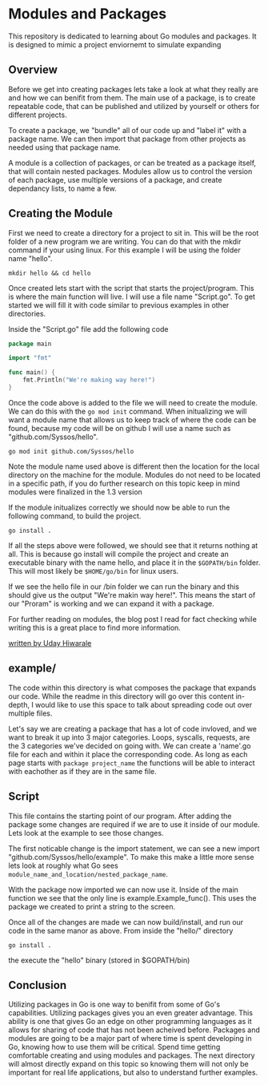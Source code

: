 # Modules and Packages

This repository is dedicated to learning about Go modules and packages. It is designed to mimic a project enviornemt to simulate expanding

## Overview

Before we get into creating packages lets take a look at what they really are and how we can benifit from them. The main use of a package, is to create repeatable code, that can be published and utilized by yourself or others for different projects.

To create a package, we "bundle" all of our code up and "label it" with a package name. We can then import that package from other projects as needed using that package name. 

A module is a collection of packages, or can be treated as a package itself, that will contain nested packages. Modules allow us to control the version of each package, use multiple versions of a package, and create dependancy lists, to name a few.


## Creating the Module

First we need to create a directory for a project to sit in. This will be the root folder of a new program we are writing. You can do that with the mkdir command if your using linux. For this example I will be using the folder name "hello".

```
mkdir hello && cd hello
```
Once created lets start with the script that starts the project/program. This is where the main function will live. I will use a file name "Script.go". To get started we will fill it with code similar to previous examples in other directories.

Inside the "Script.go" file add the following code
```go
package main

import "fmt"

func main() {
	fmt.Println("We're making way here!")
}
```

Once the code above is added to the file we will need to create the module. We can do this with the ``` go mod init ``` command. When initualizing we will want a module name that allows us to keep track of where the code can be found, because my code will be on github I will use a name such as "github.com/Syssos/hello".

```
go mod init github.com/Syssos/hello
```

Note the module name used above is different then the location for the local directory on the machine for the module. Modules do not need to be located in a specific path, if you do further research on this topic keep in mind modules were finalized in the 1.3 version

If the module initualizes correctly we should now be able to run the following command, to build the project.

```
go install .
```

If all the steps above were followed, we should see that it returns nothing at all. This is because go install will compile the project and create an executable binary with the name hello, and place it in the ``` $GOPATH/bin ``` folder. This will most likely be ``` $HOME/go/bin ``` for linux users.

If we see the hello file in our /bin folder we can run the binary and this should give us the output "We're makin way here!". This means the start of our "Proram" is working and we can expand it with a package.

For further reading on modules, the blog post I read for fact checking while writing this is a great place to find more information.

[written by Uday Hiwarale](https://medium.com/rungo/anatomy-of-modules-in-go-c8274d215c16)


## example/

The code within this directory is what composes the package that expands our code. While the readme in this directory will go over this content in-depth, I would like to use this space to talk about spreading code out over multiple files.

Let's say we are creating a package that has a lot of code invloved, and we want to break it up into 3 major categories. Loops, syscalls, requests, are the 3 categories we've decided on going with. We can create a 'name'.go file for each and within it place the corresponding code. As long as each page starts with ``` package project_name ``` the functions will be able to interact with eachother as if they are in the same file.

## Script

This file contains the starting point of our program. After adding the package some changes are required if we are to use it inside of our module. Lets look at the example to see those changes.

The first noticable change is the import statement, we can see a new import "github.com/Syssos/hello/example". To make this make a little more sense lets look at roughly what Go sees ``` module_name_and_location/nested_package_name ```.

With the package now imported we can now use it. Inside of the main function we see that the only line is example.Example_func(). This uses the package we created to print a string to the screen.

Once all of the changes are made we can now build/install, and run our code in the same manor as above. From inside the "hello/" directory

``` 
go install .
```
the execute the "hello" binary (stored in $GOPATH/bin)

## Conclusion

Utilizing packages in Go is one way to benifit from some of Go's capabilities. Utilizing packages gives you an even greater advantage. This ability is one that gives Go an edge on other programming languages as it allows for sharing of code that has not been acheived before. Packages and modules are going to be a major part of where time is spent developing in Go, knowing how to use them will be critical. Spend time getting comfortable creating and using modules and packages. The next directory will almost directly expand on this topic so knowing them will not only be important for real life applications, but also to understand further examples.
